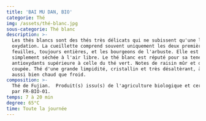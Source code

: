 ```yaml
---
title: 'BAI MU DAN, BIO'
categorie: Thé
img: /assets/thé-blanc.jpg
sous-categorie: Thé blanc
description: >-
  Les thés blancs sont des thés très délicats qui ne subissent qu'une légère
  oxydation. La cueillette comprend souvent uniquement les deux premières
  feuilles, toujours entières, et les bourgeons de l'arbuste. Elle est
  simplement séchée à l'air libre. Le thé blanc est réputé pour sa teneur en
  antioxydants supérieure à celle du thé vert. Notes de raisin mûr et d'herbe
  coupée. Thé d'une grande limpidité, cristallin et très désaltèrant, à déguster
  aussi bien chaud que froid.
composition: >-
  Thé de Fujian.  Produit(s) issu(s) de l'agriculture biologique et certifié(s)
  par FR-BIO-01.
temps: 7 à 20 min
degree: 65°C
time: Toute la journée
---
```


